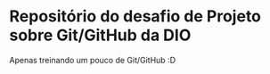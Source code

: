 # Repositório do desafio de Projeto  sobre Git/GitHub da DIO
   Apenas treinando um pouco de Git/GitHub :D 